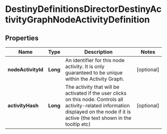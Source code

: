 
# DestinyDefinitionsDirectorDestinyActivityGraphNodeActivityDefinition

## Properties
Name | Type | Description | Notes
------------ | ------------- | ------------- | -------------
**nodeActivityId** | **Long** | An identifier for this node activity. It is only guaranteed to be unique within the Activity Graph. |  [optional]
**activityHash** | **Long** | The activity that will be activated if the user clicks on this node. Controls all activity-related information displayed on the node if it is active (the text shown in the tooltip etc) |  [optional]



